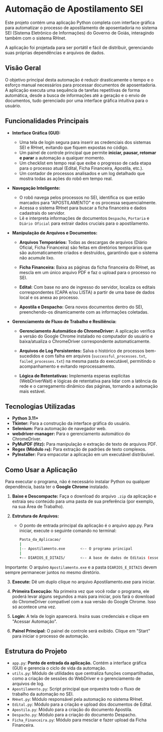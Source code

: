 # Automação de Apostilamento SEI

Este projeto contém uma aplicação Python completa com interface gráfica para automatizar o processo de apostilamento de aposentadoria no sistema SEI (Sistema Eletrônico de Informações) do Governo de Goiás, interagindo também com o sistema RHnet.

A aplicação foi projetada para ser portátil e fácil de distribuir, gerenciando suas próprias dependências e arquivos de dados.

## Visão Geral

O objetivo principal desta automação é reduzir drasticamente o tempo e o esforço manual necessários para processar documentos de aposentadoria. A aplicação executa uma sequência de tarefas repetitivas de forma automática, desde a busca de informações até a geração e o envio de documentos, tudo gerenciado por uma interface gráfica intuitiva para o usuário.

## Funcionalidades Principais

-   **Interface Gráfica (GUI):**
    -   Uma tela de login segura para inserir as credenciais dos sistemas SEI e RHnet, evitando que fiquem expostas no código.
    -   Um painel de controle principal que permite **iniciar, pausar, retomar e parar** a automação a qualquer momento.
    -   Um checklist em tempo real que exibe o progresso de cada etapa para o processo atual (Edital, Ficha Financeira, Apostila, etc.).
    -   Um contador de processos analisados e um log detalhado que mostra todas as ações do robô em tempo real.
-   **Navegação Inteligente:**
    -   O robô navega pelos processos no SEI, identifica os que estão marcados para "APOSTILAMENTO" e os processa sequencialmente.
    -   Acessa o sistema RHnet para buscar a ficha financeira e dados cadastrais do servidor.
    -   Lê e interpreta informações de documentos `Despacho`, `Portaria` e `Diário Oficial` para extrair dados cruciais para o apostilamento.
-   **Manipulação de Arquivos e Documentos:**

    -   **Arquivos Temporários:** Todas as descargas de arquivos (Diário Oficial, Ficha Financeira) são feitas em diretórios temporários que são automaticamente criados e destruídos, garantindo que o sistema não acumule lixo.

    -   **Ficha Financeira:** Baixa as páginas da ficha financeira do RHnet, as mescla em um único arquivo PDF e faz o upload para o processo no SEI.

    -   **Edital:** Com base no ano de ingresso do servidor, localiza os editais correspondentes (CAPA e/ou LISTA) a partir de uma base de dados local e os anexa ao processo.

    -   **Apostila e Despacho:** Gera novos documentos dentro do SEI, preenchendo-os dinamicamente com as informações coletadas.

-   **Gerenciamento de Fluxo de Trabalho e Resiliência:**

    -   **Gerenciamento Automático do ChromeDriver:** A aplicação verifica a versão do Google Chrome instalado no computador do usuário e baixa/atualiza o ChromeDriver correspondente automaticamente.

    -   **Arquivos de Log Persistentes:** Salva o histórico de processos bem-sucedidos e com falha em arquivos (`successful_processes.txt`, `failed_processes.txt`) na mesma pasta do executável, permitindo o acompanhamento e evitando reprocessamento.

    -   **Lógica de Retentativas:** Implementa esperas explícitas (WebDriverWait) e lógicas de retentativa para lidar com a latência da rede e o carregamento dinâmico das páginas, tornando a automação mais estável.

## Tecnologias Utilizadas

-   **Python 3.11+**
-   **Tkinter:** Para a construção da interface gráfica do usuário.
-   **Selenium:** Para automação de navegador web.
-   **webdriver-manager:** Para o gerenciamento automático do ChromeDriver.
-   **PyMuPDF (fitz):** Para manipulação e extração de texto de arquivos PDF.
-   **Regex (Módulo `re`):** Para extração de padrões de texto complexos.
-   **PyInstaller:** Para empacotar a aplicação em um executável distribuível.

## Como Usar a Aplicação

Para executar o programa, não é necessário instalar Python ou qualquer dependência, basta ter o **Google Chrome** instalado.

1.  **Baixe e Descompacte:** Faça o download do arquivo `.zip` da aplicação e extraia seu conteúdo para uma pasta de sua preferência (por exemplo, na sua Área de Trabalho).

2.  **Estrutura de Arquivos:**
    -   O ponto de entrada principal da aplicação é o arquivo app.py. Para iniciar, execute o seguinte comando no terminal:
        ```bash
        Pasta_da_Aplicacao/
        |
        |-- Apostilamento.exe       <-- O programa principal
        |
        +-- DIARIOS_E_DITAIS/       <-- A base de dados de Editais (essencial)
        ```
Importante: O arquivo `Apostilamento.exe` e a pasta `DIARIOS_E_DITAIS` devem sempre permanecer juntos no mesmo diretório.

3.  **Execute:** Dê um duplo clique no arquivo Apostilamento.exe para iniciar.

4.  **Primeira Execução:** Na primeira vez que você rodar o programa, ele poderá levar alguns segundos a mais para iniciar, pois fará o download do ChromeDriver compatível com a sua versão do Google Chrome. Isso só acontece uma vez.

5.  **Login:** A tela de login aparecerá. Insira suas credenciais e clique em "Acessar Automação".

6.  **Painel Principal:** O painel de controle será exibido. Clique em "Start" para iniciar o processo de automação.

## Estrutura do Projeto

-   `app.py`: **Ponto de entrada da aplicação.**  Contém a interface gráfica (GUI) e gerencia o ciclo de vida da automação.
-   `utils.py`: Módulo de utilidades que centraliza funções compartilhadas, como a criação de sessões do WebDriver e o gerenciamento de arquivos de log.
-   `Apostilamento.py`: Script principal que orquestra todo o fluxo de trabalho da automação no SEI.
-   `RHnet.py`: Módulo responsável pela automação no sistema RHnet.
-   `Edital.py`: Módulo para a criação e upload dos documentos de Edital.
-   `Apostila.py`: Módulo para a criação do documento Apostila.
-   `Despacho.py`: Módulo para a criação do documento Despacho.
-   `Ficha_Financeira.py`: Módulo para mesclar e fazer upload da Ficha Financeira.
